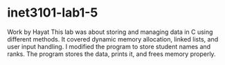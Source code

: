 # inet3101-lab1-5
Work by Hayat
This lab was about storing and managing data in C using different methods. 
It covered dynamic memory allocation, linked lists, and user input handling.
I modified the program to store student names and ranks. 
The program stores the data, prints it, and frees memory properly.
